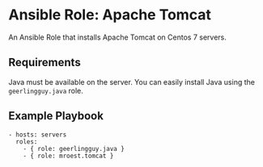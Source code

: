 # Ansible Role: Apache Tomcat

An Ansible Role that installs Apache Tomcat on Centos 7 servers.

## Requirements

Java must be available on the server. You can easily install Java using the `geerlingguy.java` role.


## Example Playbook

    - hosts: servers
      roles:
        - { role: geerlingguy.java }
        - { role: mroest.tomcat }

